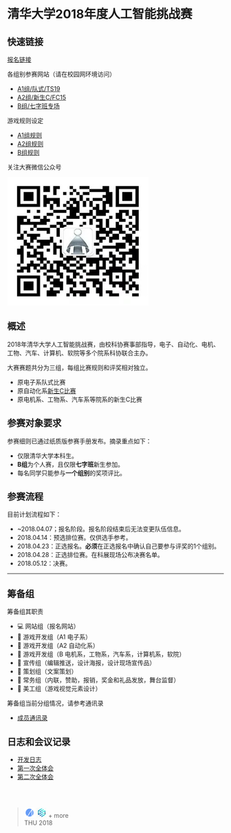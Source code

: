 # 清华大学2018年度人工智能挑战赛

## 快速链接

[报名链接](http://123.207.140.186/reg)

各组别参赛网站（请在校园网环境访问）

- [A1组/队式/TS19](https://ts19.eesast.com/)
- [A2组/新生C/FC15](http://fc15.thu-ai.cn/)
- [B组/七字班专场](http://59.66.138.28/) 


游戏规则设定

- [A1组规则](https://ts19.eesast.com/backend/download/file/%E6%B8%85%E5%8D%8E%E5%A4%A7%E5%AD%A6%E4%BA%BA%E5%B7%A5%E6%99%BA%E8%83%BD%E6%8C%91%E6%88%98%E8%B5%9BA1%E7%BB%84%E8%B5%9B%E9%A2%98%E6%96%87%E6%A1%A3.docx)
- [A2组规则](http://fc15.thu-ai.cn/download_manual/)
- [B组规则](http://59.66.138.28/download_manual/)

关注大赛微信公众号

![qr](./logo/wechat_qr.jpg)

## 概述

2018年清华大学人工智能挑战赛，由校科协赛事部指导，电子、自动化、电机、工物、汽车、计算机、软院等多个院系科协联合主办。

大赛赛题共分为三组，每组比赛规则和评奖相对独立。

- 原电子系队式比赛
- 原自动化系[新生C比赛](https://daasta.cn/wiki/doku.php?id=%E6%96%B0%E7%94%9Fc)
- 原电机系、工物系、汽车系等院系的新生C比赛


## 参赛对象要求

参赛细则已通过纸质版参赛手册发布。摘录重点如下：

- 仅限清华大学本科生。
- **B组**为个人赛，且仅限**七字班**新生参加。
- 每名同学只能参与**一个组别**的奖项评比。

## 参赛流程

目前计划流程如下：

- ~2018.04.07；报名阶段。报名阶段结束后无法变更队伍信息。
- 2018.04.14：预选排位赛。仅供选手参考。
- 2018.04.23：正选报名。**必须**在正选报名中确认自己要参与评奖的1个组别。
- 2018.04.28：正选排位赛。在科展现场公布决赛名单。
- 2018.05.12：决赛。

---

## 筹备组

筹备组其职责

- :computer: 网站组（报名网站）
- :space_invader: 游戏开发组（A1 电子系）
- :space_invader: 游戏开发组（A2 自动化系）
- :space_invader: 游戏开发组（B 电机系，工物系，汽车系，计算机系，软院）
- :gift_heart: 宣传组（编辑推送，设计海报，设计现场宣传品）
- :memo: 策划组（文案策划）
- :dart: 常务组（内联，赞助，报销，奖金和礼品发放，舞台监督）
- :sparkling_heart: 美工组（游戏视觉元素设计）

筹备组当前分组情况，请参考通讯录

- [成员通讯录](https://github.com/DAASTA/THUAI2018_rules/blob/master/members.csv)

## 日志和会议记录

- [开发日志](https://github.com/DAASTA/THUAI2018_rules/blob/master/log/log.md)
- [第一次全体会](https://github.com/DAASTA/THUAI2018_rules/blob/master/log/20171213.md)
- [第二次全体会](https://github.com/DAASTA/THUAI2018_rules/blob/master/log/20180118.md)


<br>
<br>

> ![logo](./logo/ASTA2016_mini.jpg) ![logo](./logo/EESAST2017_mini.jpg) + more
> <br>THU 2018
